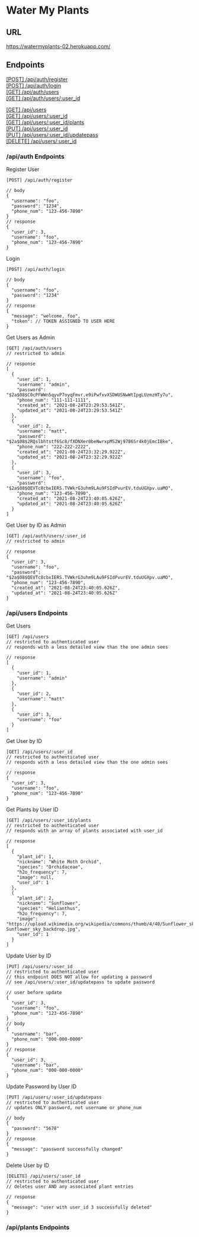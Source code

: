 # Water My Plants

## URL
https://watermyplants-02.herokuapp.com/

## Endpoints

[[POST] /api/auth/register](#one)<br>
[[POST] /api/auth/login](#two)<br>
[[GET] /api/auth/users](#three)<br>
[[GET] /api/auth/users/:user_id](#four)<br>

[[GET] /api/users](#five)<br>
[[GET] /api/users/:user_id](#six)<br>
[[GET] /api/users/:user_id/plants](#seven)<br>
[[PUT] /api/users/:user_id](#eight)<br>
[[PUT] /api/users/:user_id/updatepass](#nine)<br>
[[DELETE] /api/users/:user_id](#ten)<br>

### /api/auth Endpoints
<a name='one'>Register User</a>
```
[POST] /api/auth/register
```
```
// body
{
  "username": "foo",
  "password": "1234",
  "phone_num": "123-456-7890"
}
// response
{
  "user_id": 3,
  "username": "foo",
  "phone_num": "123-456-7890"
}
```

<a name='two'>Login</a>
```
[POST] /api/auth/login
```
```
// body
{
  "username": "foo",
  "password": "1234"
}
// response
{
  "message": "welcome, foo",
  "token": // TOKEN ASSIGNED TO USER HERE
}
```

<a name='three'>Get Users as Admin</a>
```
[GET] /api/auth/users
// restricted to admin
```
```
// response
[
  {
    "user_id": 1,
    "username": "admin",
    "password": "$2a$08$C0cPFWWn5qyvP7oyqFmvr.e9iPwfxvXSDWUSNwWtIpgLUzmzHTy7u",
    "phone_num": "111-111-1111",
    "created_at": "2021-08-24T23:29:53.541Z",
    "updated_at": "2021-08-24T23:29:53.541Z"
  },
  {
    "user_id": 2,
    "username": "matt",
    "password": "$2a$08$2RQslbhtstf6Sc8/fXDNXer0beNwrxpMS2Wj9786Sr4k0jEmcIBke",
    "phone_num": "222-222-2222",
    "created_at": "2021-08-24T23:32:29.922Z",
    "updated_at": "2021-08-24T23:32:29.922Z"
  },
  {
    "user_id": 3,
    "username": "foo",
    "password": "$2a$08$QEVTc8cbxIERS.TVWkrG3uhm9LAu9FSIdPvurEV.tduUGXpv.uaMO",
    "phone_num": "123-456-7890",
    "created_at": "2021-08-24T23:40:05.626Z",
    "updated_at": "2021-08-24T23:40:05.626Z"
  }
]
```

<a name='four'>Get User by ID as Admin</a>
```
[GET] /api/auth/users/:user_id
// restricted to admin
```
```
// response
{
  "user_id": 3,
  "username": "foo",
  "password": "$2a$08$QEVTc8cbxIERS.TVWkrG3uhm9LAu9FSIdPvurEV.tduUGXpv.uaMO",
  "phone_num": "123-456-7890",
  "created_at": "2021-08-24T23:40:05.626Z",
  "updated_at": "2021-08-24T23:40:05.626Z"
}
```

### /api/users Endpoints
<a name='five'>Get Users</a>
```
[GET] /api/users
// restricted to authenticated user
// responds with a less detailed view than the one admin sees
```
```
// response
[
  {
    "user_id": 1,
    "username": "admin"
  },
  {
    "user_id": 2,
    "username": "matt"
  },
  {
    "user_id": 3,
    "username": "foo"
  }
]
```

<a name='six'>Get User by ID</a>
```
[GET] /api/users/:user_id
// restricted to authenticated user
// responds with a less detailed view than the one admin sees
```
```
// response
{
  "user_id": 3,
  "username": "foo",
  "phone_num": "123-456-7890"
}
```

<a name='seven'>Get Plants by User ID</a>
```
[GET] /api/users/:user_id/plants
// restricted to authenticated user
// responds with an array of plants associated with user_id
```
```
// response
[
  {
    "plant_id": 1,
    "nickname": "White Moth Orchid",
    "species": "Orchidaceae",
    "h2o_frequency": 7,
    "image": null,
    "user_id": 1
  },
  {
    "plant_id": 2,
    "nickname": "Sunflower",
    "species": "Helianthus",
    "h2o_frequency": 7,
    "image": "https://upload.wikimedia.org/wikipedia/commons/thumb/4/40/Sunflower_sky_backdrop.jpg/1200px-Sunflower_sky_backdrop.jpg",
    "user_id": 1
  }
]
```

<a name='eight'>Update User by ID</a>
```
[PUT] /api/users/:user_id
// restricted to authenticated user
// this endpoint DOES NOT allow for updating a password
// see /api/users/:user_id/updatepass to update password
```
```
// user before update
{
  "user_id": 3,
  "username": "foo",
  "phone_num": "123-456-7890"
}
// body
{
  "username": "bar", 
  "phone_num": "000-000-0000"
}
// response
{
  "user_id": 3,
  "username": "bar",
  "phone_num": "000-000-0000"
}
```

<a name='nine'>Update Password by User ID</a>
```
[PUT] /api/users/:user_id/updatepass
// restricted to authenticated user
// updates ONLY password, not username or phone_num
```
```
// body
{
  "password": "5678"
}
// response
{
  "message": "password successfully changed"
}
```

<a name='ten'>Delete User by ID</a>
```
[DELETE] /api/users/:user_id
// restricted to authenticated user
// deletes user AND any associated plant entries
```
```
// response
{
  "message": "user with user_id 3 successfully deleted"
}
```

### /api/plants Endpoints